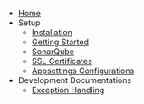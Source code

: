 - [Home](/)
- Setup
  - [Installation](installation.md)
  - [Getting Started](started.md)
  - [SonarQube](sonar.md)
  - [SSL Certificates](certificate.md)
  - [Appsettings Configurations](appsettings.md)
- Development Documentations
  - [Exception Handling](exception.md)
